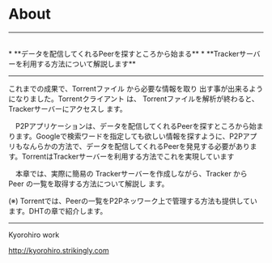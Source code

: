 # About
<hr>
<br>
* **データを配信してくれるPeerを探すところから始まる**
* **Trackerサーバーを利用する方法について解説します**

<br>

<hr>

 これまでの成果で、Torrentファイル から必要な情報を取り
出す事が出来るようになりました。Torrentクライアント は、
Torrentファイルを解析が終わると、Trackerサーバーにアクセスし
ます。

　P2Pアプリケーションは、データを配信してくれるPeerを探すところから始まります。Googleで検索ワードを指定しても欲しい情報を探すように、P2Pアプリもなんらかの方法で、データを配信してくれるPeerを発見する必要があります。TorrentはTrackerサーバーを利用する方法でこれを実現しています

　本章では、実際に簡易の Trackerサーバーを作成しながら、Tracker から Peer の一覧を取得する方法について解説し
ます。


(※) Torrentでは、Peerの一覧をP2Pネッワーク上で管理する方法も提供しています。DHTの章で紹介します。



-------
Kyorohiro work

http://kyorohiro.strikingly.com